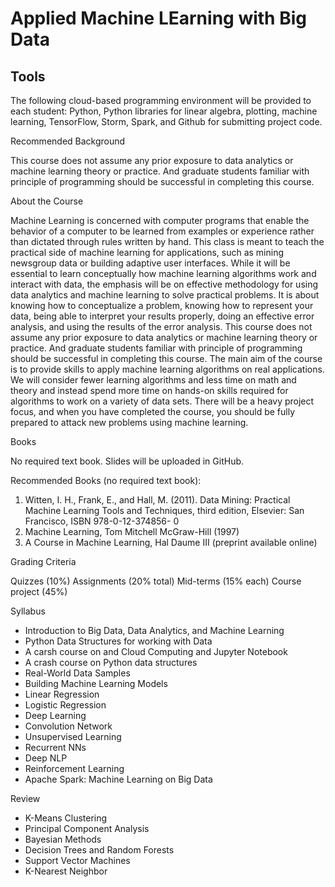 # Applied Machine LEarning with Big Data

## Tools

The following cloud-based programming environment will be provided to each student: Python, Python libraries for linear algebra, plotting, machine learning, TensorFlow, Storm, Spark, and Github for submitting project code.

Recommended Background

This course does not assume any prior exposure to data analytics or machine learning theory or practice. And graduate students familiar with principle of programming should be successful in completing this course.

About the Course

Machine Learning is concerned with computer programs that enable the behavior of a computer to be learned from examples or experience rather than dictated through rules written by hand. This class is meant to teach the practical side of machine learning for applications, such as mining newsgroup data or building adaptive user interfaces. While it will be essential to learn conceptually how machine learning algorithms work and interact with data, the emphasis will be on effective methodology for using data analytics and machine learning to solve practical problems. It is about knowing how to conceptualize a problem, knowing how to represent your data, being able to interpret your results properly, doing an effective error analysis, and using the results of the error analysis. 
This course does not assume any prior exposure to data analytics or machine learning theory or practice. And graduate students familiar with principle of programming should be successful in completing this course. The main aim of the course is to provide skills to apply machine learning algorithms on real applications. We will consider fewer learning algorithms and less time on math and theory and instead spend more time on hands-on skills required for algorithms to work on a variety of data sets.  There will be a heavy project focus, and when you have completed the course, you should be fully prepared to attack new problems using machine learning. 

Books

No required text book. Slides will be uploaded in GitHub.

Recommended Books (no required text book):

1)	Witten, I. H., Frank, E., and Hall, M. (2011). Data Mining: Practical Machine Learning Tools and Techniques, third edition, Elsevier: San Francisco, ISBN 978-0-12-374856- 0 
2)	Machine Learning, Tom Mitchell McGraw-Hill (1997)
3)	A Course in Machine Learning, Hal Daume III (preprint available online)

Grading Criteria 

Quizzes (10%) 
Assignments (20% total) 
Mid-terms (15% each) 
Course project (45%) 

Syllabus

- Introduction to Big Data, Data Analytics, and Machine Learning 
- Python Data Structures for working with Data
- A carsh course on and Cloud Computing and Jupyter Notebook 
- A crash course on Python data structures
- Real-World Data Samples
- Building Machine Learning Models
- Linear Regression
- Logistic Regression
- Deep Learning
- Convolution Network
- Unsupervised Learning
- Recurrent NNs
- Deep NLP
- Reinforcement Learning
- Apache Spark: Machine Learning on Big Data

Review 

- K-Means Clustering
- Principal Component Analysis
- Bayesian Methods
- Decision Trees and Random Forests
- Support Vector Machines
- K-Nearest Neighbor
